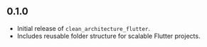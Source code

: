 ## 0.1.0

- Initial release of `clean_architecture_flutter`.
- Includes reusable folder structure for scalable Flutter projects.